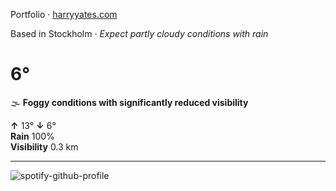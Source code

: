 Portfolio · [harryyates.com](https://harryyates.com)

<!-- WEATHER_START -->
Based in Stockholm · *Expect partly cloudy conditions with rain*

# 6°
🌫️ **Foggy conditions with significantly reduced visibility**

**↑** 13° **↓** 6°  
**Rain** 100%  
**Visibility** 0.3 km

---
<!-- WEATHER_END -->

<p align="left">
  <a>
    <img src="https://spotify-github-profile.kittinanx.com/api/view?uid=bigbello&cover_image=true&theme=natemoo-re&show_offline=true&background_color=121212&interchange=false&bar_color=53b14f&bar_color_cover=false" alt="spotify-github-profile">
  </a>
</p>